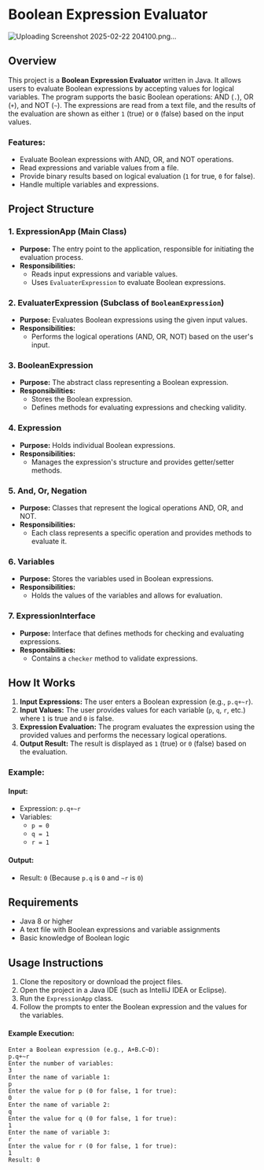 # Boolean Expression Evaluator
![Uploading Screenshot 2025-02-22 204100.png…]()


## Overview
This project is a **Boolean Expression Evaluator** written in Java. It allows users to evaluate Boolean expressions by accepting values for logical variables. The program supports the basic Boolean operations: AND (`.`), OR (`+`), and NOT (`~`). The expressions are read from a text file, and the results of the evaluation are shown as either `1` (true) or `0` (false) based on the input values.

### Features:
- Evaluate Boolean expressions with AND, OR, and NOT operations.
- Read expressions and variable values from a file.
- Provide binary results based on logical evaluation (`1` for true, `0` for false).
- Handle multiple variables and expressions.

## Project Structure

### 1. **ExpressionApp** (Main Class)
- **Purpose:** The entry point to the application, responsible for initiating the evaluation process.
- **Responsibilities:**
  - Reads input expressions and variable values.
  - Uses `EvaluaterExpression` to evaluate Boolean expressions.

### 2. **EvaluaterExpression** (Subclass of `BooleanExpression`)
- **Purpose:** Evaluates Boolean expressions using the given input values.
- **Responsibilities:**
  - Performs the logical operations (AND, OR, NOT) based on the user's input.

### 3. **BooleanExpression**
- **Purpose:** The abstract class representing a Boolean expression.
- **Responsibilities:**
  - Stores the Boolean expression.
  - Defines methods for evaluating expressions and checking validity.

### 4. **Expression**
- **Purpose:** Holds individual Boolean expressions.
- **Responsibilities:**
  - Manages the expression's structure and provides getter/setter methods.

### 5. **And, Or, Negation**
- **Purpose:** Classes that represent the logical operations AND, OR, and NOT.
- **Responsibilities:**
  - Each class represents a specific operation and provides methods to evaluate it.

### 6. **Variables**
- **Purpose:** Stores the variables used in Boolean expressions.
- **Responsibilities:**
  - Holds the values of the variables and allows for evaluation.

### 7. **ExpressionInterface**
- **Purpose:** Interface that defines methods for checking and evaluating expressions.
- **Responsibilities:**
  - Contains a `checker` method to validate expressions.

## How It Works
1. **Input Expressions:** The user enters a Boolean expression (e.g., `p.q+~r`).
2. **Input Values:** The user provides values for each variable (`p`, `q`, `r`, etc.) where `1` is true and `0` is false.
3. **Expression Evaluation:** The program evaluates the expression using the provided values and performs the necessary logical operations.
4. **Output Result:** The result is displayed as `1` (true) or `0` (false) based on the evaluation.

### Example:
#### Input:
- Expression: `p.q+~r`
- Variables:
  - `p = 0`
  - `q = 1`
  - `r = 1`

#### Output:
- Result: `0` (Because `p.q` is `0` and `~r` is `0`)

## Requirements
- Java 8 or higher
- A text file with Boolean expressions and variable assignments
- Basic knowledge of Boolean logic

## Usage Instructions
1. Clone the repository or download the project files.
2. Open the project in a Java IDE (such as IntelliJ IDEA or Eclipse).
3. Run the `ExpressionApp` class.
4. Follow the prompts to enter the Boolean expression and the values for the variables.

#### Example Execution:
```plaintext
Enter a Boolean expression (e.g., A+B.C~D):
p.q+~r
Enter the number of variables:
3
Enter the name of variable 1:
p
Enter the value for p (0 for false, 1 for true):
0
Enter the name of variable 2:
q
Enter the value for q (0 for false, 1 for true):
1
Enter the name of variable 3:
r
Enter the value for r (0 for false, 1 for true):
1
Result: 0


